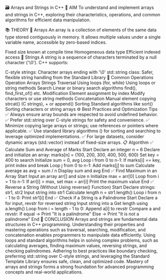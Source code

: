 🗃️ Arrays and Strings in C++
🎯 AIM
To understand and implement arrays and strings in C++, exploring their characteristics, operations, and common algorithms for efficient data manipulation.

📚 THEORY
📌 Arrays
An array is a collection of elements of the same data type stored contiguously in memory. It allows multiple values under a single variable name, accessible by zero-based indices.

Fixed size known at compile time
Homogeneous data type
Efficient indexed access
📌 Strings
A string is a sequence of characters terminated by a null character ('\0'). C++ supports:

C-style strings: Character arrays ending with '\0'
std::string class: Safer, flexible string handling from the Standard Library
🔄 Common Operations
Operation	Arrays	Strings
Traversal	Using loops (for, while)	Using loops or string methods
Search	Linear or binary search algorithms	find(), find_first_of() etc.
Modification	Element assignment by index	Modify characters or use string methods
Concatenation	Manual element copying	strcat() (C strings), + or append()
Sorting	Standard algorithms like sort()	Sorting characters or string arrays
⚙️ Best Practices and Optimization Tips
✅ Always ensure array bounds are respected to avoid undefined behavior.
✅ Prefer std::string over C-style strings for safety and convenience.
✅ Minimize copying large arrays or strings; use references or pointers where applicable.
✅ Use standard library algorithms (<algorithm>) for sorting and searching to leverage optimized implementations.
✅ For large datasets, consider dynamic arrays (std::vector) instead of fixed-size arrays.
📋 Algorithm
✅ Calculate Sum and Average of Marks
Start
Declare an integer n = 6
Declare and initialize an array:
marks[n] = {100, 200, 300, 400, 500, 600}
Set key = 400 to search
Initialize sum = 0, avg
Loop i from 0 to n-1:
If marks[i] == key, print index and break
Loop j from 0 to n-1:
Add marks[j] to sum
Calculate average as avg = sum / n
Display sum and avg
End
✅ Find Maximum in an Array
Start
Input an array arr[] and size n
Initialize max = arr[0]
Loop from i = 1 to n-1:
If arr[i] > max, set max = arr[i]
Print the maximum value
End
✅ Reverse a String (Without Using reverse() Function)
Start
Declare strings: str1, str2
Input string into str1
Calculate length n = str1.length()
Loop i from n - 1 to 0:
Print str1[i]
End
✅ Check if a String is a Palindrome
Start
Declare a for input, revstr for reversed string
Input string into a
Get length using a.length()
Loop from i = length - 1 to 0:
Append a[i] to revstr
Compare a and revstr:
If equal → Print "It is a palindrome"
Else → Print "It is not a palindrome"
End
🧠 CONCLUSION
Arrays and strings are fundamental data structures in C++ programming. Understanding their properties and mastering operations such as traversal, searching, modification, and concatenation enables programmers to manipulate data efficiently. Using loops and standard algorithms helps in solving complex problems, such as calculating averages, finding maximum values, reversing strings, and checking palindromes. Adhering to best practices like boundary checking, preferring std::string over C-style strings, and leveraging the Standard Template Library ensures safe, clean, and optimized code. Mastery of arrays and strings forms a strong foundation for advanced programming concepts and real-world applications.
